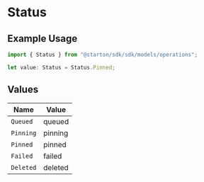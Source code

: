 # Status

## Example Usage

```typescript
import { Status } from "@starton/sdk/sdk/models/operations";

let value: Status = Status.Pinned;
```

## Values

| Name      | Value     |
| --------- | --------- |
| `Queued`  | queued    |
| `Pinning` | pinning   |
| `Pinned`  | pinned    |
| `Failed`  | failed    |
| `Deleted` | deleted   |